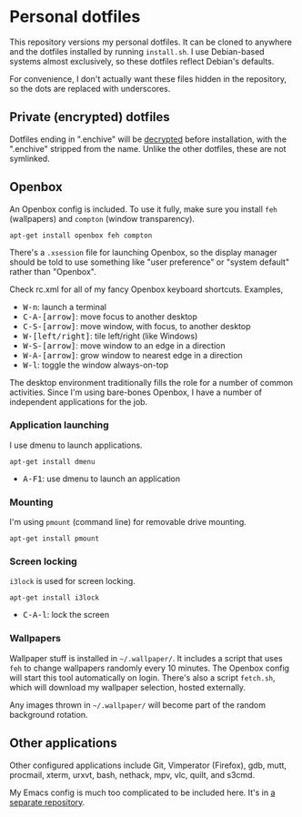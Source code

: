 # Personal dotfiles

This repository versions my personal dotfiles. It can be cloned to
anywhere and the dotfiles installed by running `install.sh`. I use
Debian-based systems almost exclusively, so these dotfiles reflect
Debian's defaults.

For convenience, I don't actually want these files hidden in the
repository, so the dots are replaced with underscores.

## Private (encrypted) dotfiles

Dotfiles ending in ".enchive" will be [decrypted][enchive] before
installation, with the ".enchive" stripped from the name. Unlike the
other dotfiles, these are not symlinked.

## Openbox

An Openbox config is included. To use it fully, make sure you install
`feh` (wallpapers) and `compton` (window transparency).

    apt-get install openbox feh compton

There's a `.xsession` file for launching Openbox, so the display
manager should be told to use something like "user preference" or
"system default" rather than "Openbox".

Check rc.xml for all of my fancy Openbox keyboard shortcuts. Examples,

 * <kbd>W-n</kbd>: launch a terminal
 * <kbd>C-A-[arrow]</kbd>: move focus to another desktop
 * <kbd>C-S-[arrow]</kbd>: move window, with focus, to another desktop
 * <kbd>W-[left/right]</kbd>: tile left/right (like Windows)
 * <kbd>W-S-[arrow]</kbd>: move window to an edge in a direction
 * <kbd>W-A-[arrow]</kbd>: grow window to nearest edge in a direction
 * <kbd>W-l</kbd>: toggle the window always-on-top

The desktop environment traditionally fills the role for a number of
common activities. Since I'm using bare-bones Openbox, I have a number
of independent applications for the job.

### Application launching

I use dmenu to launch applications.

    apt-get install dmenu

 * <kbd>A-F1</kbd>: use dmenu to launch an application

### Mounting

I'm using `pmount` (command line) for removable drive mounting.

    apt-get install pmount

### Screen locking

`i3lock` is used for screen locking.

    apt-get install i3lock

 * <kbd>C-A-l</kbd>: lock the screen

### Wallpapers

Wallpaper stuff is installed in `~/.wallpaper/`. It includes a script
that uses `feh` to change wallpapers randomly every 10 minutes. The
Openbox config will start this tool automatically on login. There's
also a script `fetch.sh`, which will download my wallpaper selection,
hosted externally.

Any images thrown in `~/.wallpaper/` will become part of the random
background rotation.

## Other applications

Other configured applications include Git, Vimperator (Firefox), gdb,
mutt, procmail, xterm, urxvt, bash, nethack, mpv, vlc, quilt, and
s3cmd.

My Emacs config is much too complicated to be included here. It's in
[a separate repository](https://github.com/skeeto/.emacs.d).


[enchive]: https://github.com/skeeto/enchive
